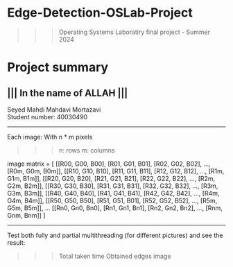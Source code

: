 ﻿# Edge-Detection-OSLab-Project
>>> Operating Systems Laboratiry final project - Summer 2024

# Project summary
||| In the name of ALLAH ||| <br />
---------------------------
Seyed Mahdi Mahdavi Mortazavi <br />
Student number: 40030490

---------------------------------------------------------------------------

Each image:
With n * m pixels 
>>> n: rows
>>> m: columns 

image matrix = [
[[R00, G00, B00], [R01, G01, B01], [R02, G02, B02], ..., [R0m, G0m, B0m]],
[[R10, G10, B10], [R11, G11, B11], [R12, G12, B12], ..., [R1m, G1m, B1m]],
[[R20, G20, B20], [R21, G21, B21], [R22, G22, B22], ..., [R2m, G2m, B2m]],
[[R30, G30, B30], [R31, G31, B31], [R32, G32, B32], ..., [R3m, G3m, B3m]],
[[R40, G40, B40], [R41, G41, B41], [R42, G42, B42], ..., [R4m, G4m, B4m]],
[[R50, G50, B50], [R51, G51, B01], [R52, G52, B52], ..., [R5m, G5m, B5m]],
...
[[Rn0, Gn0, Bn0], [Rn1, Gn1, Bn1], [Rn2, Gn2, Bn2], ..., [Rnm, Gnm, Bnm]]
]

---------------------------------------------------------------------------

Test both fully and partial multithreading (for different pictures) and see the result:
>>> Total taken time
>>> Obtained edges image

